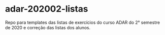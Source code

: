 # adar-202002-listas
Repo para templates das listas de exercícios do curso ADAR do 2° semestre de 2020 e correção das listas dos alunos.
